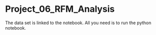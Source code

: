 # Project_06_RFM_Analysis
The data set is linked to the notebook. All you need is to run the python notebook.

